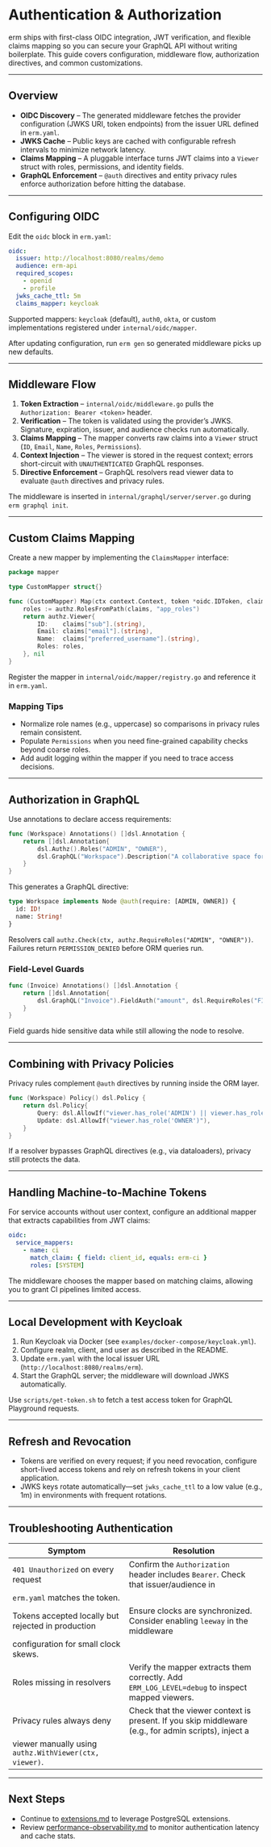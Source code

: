 # Authentication & Authorization

erm ships with first-class OIDC integration, JWT verification, and flexible claims mapping so you can secure your GraphQL API
without writing boilerplate. This guide covers configuration, middleware flow, authorization directives, and common customizations.

---

## Overview

- **OIDC Discovery** – The generated middleware fetches the provider configuration (JWKS URI, token endpoints) from the issuer
  URL defined in `erm.yaml`.
- **JWKS Cache** – Public keys are cached with configurable refresh intervals to minimize network latency.
- **Claims Mapping** – A pluggable interface turns JWT claims into a `Viewer` struct with roles, permissions, and identity
  fields.
- **GraphQL Enforcement** – `@auth` directives and entity privacy rules enforce authorization before hitting the database.

---

## Configuring OIDC

Edit the `oidc` block in `erm.yaml`:

```yaml
oidc:
  issuer: http://localhost:8080/realms/demo
  audience: erm-api
  required_scopes:
    - openid
    - profile
  jwks_cache_ttl: 5m
  claims_mapper: keycloak
```

Supported mappers: `keycloak` (default), `auth0`, `okta`, or custom implementations registered under `internal/oidc/mapper`.

After updating configuration, run `erm gen` so generated middleware picks up new defaults.

---

## Middleware Flow

1. **Token Extraction** – `internal/oidc/middleware.go` pulls the `Authorization: Bearer <token>` header.
2. **Verification** – The token is validated using the provider’s JWKS. Signature, expiration, issuer, and audience checks run
   automatically.
3. **Claims Mapping** – The mapper converts raw claims into a `Viewer` struct (`ID`, `Email`, `Name`, `Roles`, `Permissions`).
4. **Context Injection** – The viewer is stored in the request context; errors short-circuit with `UNAUTHENTICATED` GraphQL
   responses.
5. **Directive Enforcement** – GraphQL resolvers read viewer data to evaluate `@auth` directives and privacy rules.

The middleware is inserted in `internal/graphql/server/server.go` during `erm graphql init`.

---

## Custom Claims Mapping

Create a new mapper by implementing the `ClaimsMapper` interface:

```go
package mapper

type CustomMapper struct{}

func (CustomMapper) Map(ctx context.Context, token *oidc.IDToken, claims map[string]interface{}) (authz.Viewer, error) {
    roles := authz.RolesFromPath(claims, "app_roles")
    return authz.Viewer{
        ID:    claims["sub"].(string),
        Email: claims["email"].(string),
        Name:  claims["preferred_username"].(string),
        Roles: roles,
    }, nil
}
```

Register the mapper in `internal/oidc/mapper/registry.go` and reference it in `erm.yaml`.

### Mapping Tips

- Normalize role names (e.g., uppercase) so comparisons in privacy rules remain consistent.
- Populate `Permissions` when you need fine-grained capability checks beyond coarse roles.
- Add audit logging within the mapper if you need to trace access decisions.

---

## Authorization in GraphQL

Use annotations to declare access requirements:

```go
func (Workspace) Annotations() []dsl.Annotation {
    return []dsl.Annotation{
        dsl.Authz().Roles("ADMIN", "OWNER"),
        dsl.GraphQL("Workspace").Description("A collaborative space for teams."),
    }
}
```

This generates a GraphQL directive:

```graphql
type Workspace implements Node @auth(require: [ADMIN, OWNER]) {
  id: ID!
  name: String!
}
```

Resolvers call `authz.Check(ctx, authz.RequireRoles("ADMIN", "OWNER"))`. Failures return `PERMISSION_DENIED` before ORM queries
run.

### Field-Level Guards

```go
func (Invoice) Annotations() []dsl.Annotation {
    return []dsl.Annotation{
        dsl.GraphQL("Invoice").FieldAuth("amount", dsl.RequireRoles("FINANCE")),
    }
}
```

Field guards hide sensitive data while still allowing the node to resolve.

---

## Combining with Privacy Policies

Privacy rules complement `@auth` directives by running inside the ORM layer.

```go
func (Workspace) Policy() dsl.Policy {
    return dsl.Policy{
        Query: dsl.AllowIf("viewer.has_role('ADMIN') || viewer.has_role('OWNER')"),
        Update: dsl.AllowIf("viewer.has_role('OWNER')"),
    }
}
```

If a resolver bypasses GraphQL directives (e.g., via dataloaders), privacy still protects the data.

---

## Handling Machine-to-Machine Tokens

For service accounts without user context, configure an additional mapper that extracts capabilities from JWT claims:

```yaml
oidc:
  service_mappers:
    - name: ci
      match_claim: { field: client_id, equals: erm-ci }
      roles: [SYSTEM]
```

The middleware chooses the mapper based on matching claims, allowing you to grant CI pipelines limited access.

---

## Local Development with Keycloak

1. Run Keycloak via Docker (see `examples/docker-compose/keycloak.yml`).
2. Configure realm, client, and user as described in the README.
3. Update `erm.yaml` with the local issuer URL (`http://localhost:8080/realms/erm`).
4. Start the GraphQL server; the middleware will download JWKS automatically.

Use `scripts/get-token.sh` to fetch a test access token for GraphQL Playground requests.

---

## Refresh and Revocation

- Tokens are verified on every request; if you need revocation, configure short-lived access tokens and rely on refresh tokens in
  your client application.
- JWKS keys rotate automatically—set `jwks_cache_ttl` to a low value (e.g., 1m) in environments with frequent rotations.

---

## Troubleshooting Authentication

| Symptom | Resolution |
|---------|------------|
| `401 Unauthorized` on every request | Confirm the `Authorization` header includes `Bearer`. Check that issuer/audience in
  `erm.yaml` matches the token. |
| Tokens accepted locally but rejected in production | Ensure clocks are synchronized. Consider enabling `leeway` in the middleware
  configuration for small clock skews. |
| Roles missing in resolvers | Verify the mapper extracts them correctly. Add `ERM_LOG_LEVEL=debug` to inspect mapped viewers. |
| Privacy rules always deny | Check that the viewer context is present. If you skip middleware (e.g., for admin scripts), inject a
  viewer manually using `authz.WithViewer(ctx, viewer)`. |

---

## Next Steps

- Continue to [extensions.md](./extensions.md) to leverage PostgreSQL extensions.
- Review [performance-observability.md](./performance-observability.md) to monitor authentication latency and cache stats.
